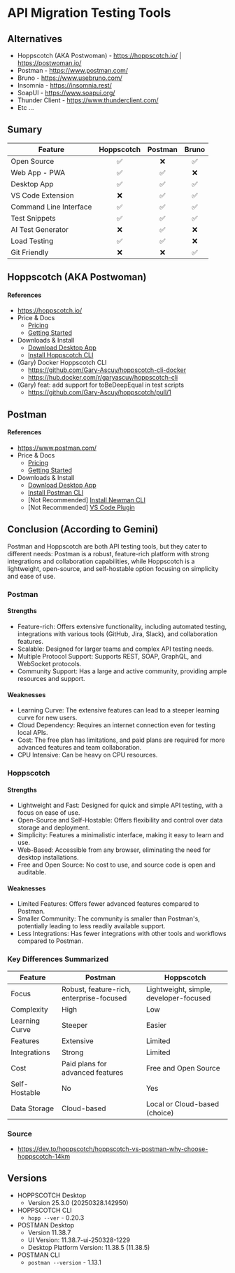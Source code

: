 # API Migration Testing Tools

## Alternatives

- Hoppscotch (AKA Postwoman) - https://hoppscotch.io/ | https://postwoman.io/
- Postman - https://www.postman.com/
- Bruno - https://www.usebruno.com/
- Insomnia - https://insomnia.rest/
- SoapUI -  https://www.soapui.org/
- Thunder Client - https://www.thunderclient.com/
- Etc ...

## Sumary

| Feature                | Hoppscotch         | Postman            | Bruno              |
| ---                    | :---:              | :---:              | :---:              |
| Open Source            | :white_check_mark: | :x:                | :white_check_mark: |
| Web App - PWA          | :white_check_mark: | :white_check_mark: | :x:                |
| Desktop App            | :white_check_mark: | :white_check_mark: | :white_check_mark: |
| VS Code Extension      | :x:                | :white_check_mark: | :white_check_mark: |
| Command Line Interface | :white_check_mark: | :white_check_mark: | :white_check_mark: | 
| Test Snippets          | :white_check_mark: | :white_check_mark: | :white_check_mark: |
| AI Test Generator      | :x:                | :white_check_mark: | :x:                |
| Load Testing           | :white_check_mark: | :white_check_mark: | :x:                |
| Git Friendly           | :x:                | :x:                | :white_check_mark: |

## Hoppscotch (AKA Postwoman)

#### References 

- https://hoppscotch.io/
- Price & Docs
    - [Pricing](https://hoppscotch.com/pricing)
    - [Getting Started](https://docs.hoppscotch.io/documentation/getting-started/introduction)
- Downloads & Install
    - [Download Desktop App](https://hoppscotch.com/download)
    - [Install Hoppscotch CLI](https://docs.hoppscotch.io/documentation/clients/cli/overview)
- (Gary) Docker Hoppscotch CLI
    - https://github.com/Gary-Ascuy/hoppscotch-cli-docker
    - https://hub.docker.com/r/garyascuy/hoppscotch-cli
- (Gary) feat: add support for toBeDeepEqual in test scripts 
    - https://github.com/Gary-Ascuy/hoppscotch/pull/1

## Postman

#### References 

- https://www.postman.com/
- Price & Docs
    - [Pricing](https://www.postman.com/buy)
    - [Getting Started](https://learning.postman.com/docs/getting-started/overview/)
- Downloads & Install
    - [Download Desktop App](https://www.postman.com/downloads/)
    - [Install Postman CLI](https://learning.postman.com/docs/postman-cli/postman-cli-installation/)
    - [Not Recommended] [Install Newman CLI](https://www.npmjs.com/package/newman)
    - [Not Recommended] [VS Code Plugin](https://marketplace.visualstudio.com/items?itemName=Postman.postman-for-vscode)


## Conclusion (According to Gemini)

Postman and Hoppscotch are both API testing tools, but they cater to different needs: Postman is a robust, feature-rich platform with strong integrations and collaboration capabilities, while Hoppscotch is a lightweight, open-source, and self-hostable option focusing on simplicity and ease of use. 

### Postman

#### Strengths

- Feature-rich: Offers extensive functionality, including automated testing, integrations with various tools (GitHub, Jira, Slack), and collaboration features. 
- Scalable: Designed for larger teams and complex API testing needs. 
- Multiple Protocol Support: Supports REST, SOAP, GraphQL, and WebSocket protocols. 
- Community Support: Has a large and active community, providing ample resources and support. 

#### Weaknesses

- Learning Curve: The extensive features can lead to a steeper learning curve for new users. 
- Cloud Dependency: Requires an internet connection even for testing local APIs. 
- Cost: The free plan has limitations, and paid plans are required for more advanced features and team collaboration. 
- CPU Intensive: Can be heavy on CPU resources. 

### Hoppscotch

#### Strengths

- Lightweight and Fast: Designed for quick and simple API testing, with a focus on ease of use. 
- Open-Source and Self-Hostable: Offers flexibility and control over data storage and deployment. 
- Simplicity: Features a minimalistic interface, making it easy to learn and use. 
- Web-Based: Accessible from any browser, eliminating the need for desktop installations. 
- Free and Open Source: No cost to use, and source code is open and auditable. 

#### Weaknesses

- Limited Features: Offers fewer advanced features compared to Postman. 
- Smaller Community: The community is smaller than Postman's, potentially leading to less readily available support. 
- Less Integrations: Has fewer integrations with other tools and workflows compared to Postman. 


### Key Differences Summarized


| Feature | Postman | Hoppscotch |
| --- | --- | --- |
| Focus | Robust, feature-rich, enterprise-focused | Lightweight, simple, developer-focused |
| Complexity | High | Low |
| Learning Curve | Steeper | Easier |
| Features | Extensive | Limited |
| Integrations | Strong | Limited |
| Cost | Paid plans for advanced features | Free and Open Source |
| Self-Hostable | No | Yes |
| Data Storage | Cloud-based | Local or Cloud-based (choice) |

### Source

- https://dev.to/hoppscotch/hoppscotch-vs-postman-why-choose-hoppscotch-14km

## Versions

- HOPPSCOTCH Desktop
    - Version 25.3.0 (20250328.142950)
- HOPPSCOTCH CLI
    - `hopp --ver` - 0.20.3
- POSTMAN Desktop
    - Version 11.38.7
    - UI Version: 11.38.7-ui-250328-1229
    - Desktop Platform Version: 11.38.5 (11.38.5)
- POSTMAN CLI 
    - `postman --version` - 1.13.1
